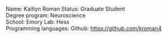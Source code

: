 Name: Kaitlyn Roman
Status: Graduate Student  
Degree program: Neuroscience  
School: Emory 
Lab: Hess  
Programming languages: 
Github: https://github.com/kroman4  
 